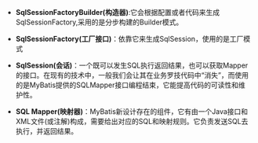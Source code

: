 + **SqlSessionFactoryBuilder(构造器)**:它会根据配置或者代码来生成SqlSessionFactory,采用的是分步构建的Builder模式。

+ **SqlSessionFactory(工厂接口)**：依靠它来生成SqlSession，使用的是工厂模式

+ **SqlSession(会话)**：一个既可以发生SQL执行返回结果，也可以获取Mapper的接口。在现有的技术中，一般我们会让其在业务罗技代码中“消失”，而使用的是MyBatis提供的SQLMapper接口编程结束，它能提高代码的可读性和维护性。

+ **SQL Mapper(映射器)**：MyBatis新设计存在的组件，它有由一个Java接口和XML文件(或注解)构成，需要给出对应的SQL和映射规则。它负责发送SQL去执行，并返回结果。
